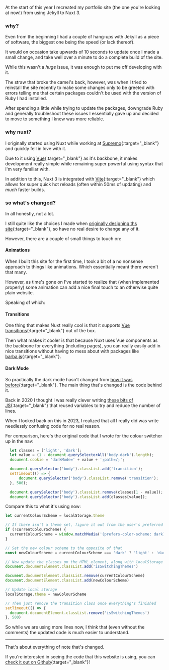 At the start of this year I recreated my portfolio site (the one you're looking at now!) from using Jekyll to Nuxt 3.

<h3 id="why"><span>why?</span></h3>

Even from the beginning I had a couple of hang-ups with Jekyll as a piece of software, the biggest one being the speed (or lack thereof).

It would on occasion take upwards of 10 seconds to update once I made a small change, and take well over a minute to do a complete build of the site.

While this wasn't a _huge_ issue, it was enough to put me off developing with it.

The straw that broke the camel's back, however, was when I tried to reinstall the site recently to make some changes only to be greeted with errors telling me that certain packages couldn't be used with the version of Ruby I had installed.

After spending a little while trying to update the packages, downgrade Ruby and generally troubleshoot these issues I essentially gave up and decided to move to something I knew was more reliable.

<h3 id="why-nuxt"><span>why nuxt?</span></h3>

I originally started using Nuxt while working at [Supremo](https://www.supremo.co.uk/){:target="_blank"} and quickly fell in love with it.

Due to it using [Vue](https://vuejs.org/){:target="_blank"} as it's backbone, it makes development really simple while remaining super powerful using syntax that I'm very familiar with.

In addition to this, Nuxt 3 is integrated with [Vite](https://vitejs.dev/){:target="_blank"} which allows for super quick hot reloads (often within 50ms of updating) and _much_ faster builds.

<h3 id="whats-changed"><span>so what's changed?</span></h3>

In all honestly, not a lot.

I still quite like the choices I made when [originally designing ths site](https://www.josh.ee/josh-ee#design){:target="_blank"}, so have no real desire to change any of it.

However, there are a couple of small things to touch on:

<h4 id="animations">Animations</h4>

When I built this site for the first time, I took a bit of a no nonsense approach to things like animations. Which essentially meant there weren't that many.

However, as time's gone on I've started to realize that (when implemented properly) some animation can add a nice final touch to an otherwise quite plain website.

Speaking of which:

<h4 id="transitions">Transitions</h4>

One thing that makes Nuxt really cool is that it supports [Vue transitions](https://nuxt.com/docs/getting-started/transitions){:target="_blank"} out of the box.

Then what makes it cooler is that because Nuxt uses Vue components as the backbone for everything (including pages), you can really easily add in nice transitions without having to mess about with packages like [barba.js](https://barba.js.org/){:target="_blank"}.

<h4 id="dark-mode">Dark Mode</h4>

So practically the dark mode hasn't changed from [how it was before](https://www.josh.ee/josh-ee#dark-mode){:target="_blank"}. The main thing that's changed is the code behind it.

Back in 2020 I thought I was really clever writing [these bits of JS](https://www.josh.ee/josh-ee#dark-mode-js){:target="_blank"} that reused variables to try and reduce the number of lines.

When I looked back on this in 2023, I realized that all I really did was write needlessly confusing code for no real reason.

For comparison, here's the original code that I wrote for the colour switcher up in the nav:

```javascript
  let classes = ['light', 'dark'];
  let value = (1 - document.querySelectorAll('body.dark').length);
  document.cookie = 'darkMode=' + value + ';path=/;';

  document.querySelector('body').classList.add('transition');
  setTimeout(() => {
      document.querySelector('body').classList.remove('transition');
  }, 500);

  document.querySelector('body').classList.remove(classes[1 - value]);
  document.querySelector('body').classList.add(classes[value]);
```

Compare this to what it's using now:

```javascript
let currentColourScheme = localStorage.theme

// If there isn't a theme set, figure it out from the user's preferred colour scheme
if (!currentColourScheme) {
  currentColourScheme = window.matchMedia('(prefers-color-scheme: dark)').matches ? 'dark' : 'light'
}

// Set the new colour scheme to the opposite of that
const newColourScheme = currentColourScheme === 'dark' ? 'light' : 'dark'

// Now update the classes on the HTML element, along with localStorage
document.documentElement.classList.add('isSwitchingThemes')

document.documentElement.classList.remove(currentColourScheme)
document.documentElement.classList.add(newColourScheme)

// Update local storage
localStorage.theme = newColourScheme

// Then just remove the transition class once everything's finished
setTimeout(() => {
  document.documentElement.classList.remove('isSwitchingThemes')
}, 500)
```

So while we are using more lines now, I think that (even without the comments) the updated code is much easier to understand.

<hr>

That's about everything of note that's changed.

If you're interested in seeing the code that this website is using, you can [check it out on Github](https://github.com/joshuk/portfolio){:target="_blank"}!